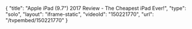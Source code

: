 {
    "title": "Apple iPad (9.7\") 2017 Review - The Cheapest iPad Ever!",
    "type": "solo",
    "layout": "iframe-static",
    "videoId": "150221770",
    "url": "\/tvpembed\/150221770"
}